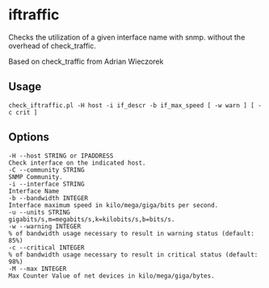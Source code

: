 iftraffic
=========

Checks the utilization of a given interface name with snmp. without the overhead of check_traffic.
   
Based on check\_traffic from Adrian Wieczorek

Usage 
-----
    check_iftraffic.pl -H host -i if_descr -b if_max_speed [ -w warn ] [ -c crit ]


Options
-------

    -H --host STRING or IPADDRESS
    Check interface on the indicated host.
    -C --community STRING 
    SNMP Community.
    -i --interface STRING
    Interface Name
    -b --bandwidth INTEGER
    Interface maximum speed in kilo/mega/giga/bits per second.
    -u --units STRING
    gigabits/s,m=megabits/s,k=kilobits/s,b=bits/s.
    -w --warning INTEGER
    % of bandwidth usage necessary to result in warning status (default: 85%)
    -c --critical INTEGER
    % of bandwidth usage necessary to result in critical status (default: 98%)
    -M --max INTEGER
    Max Counter Value of net devices in kilo/mega/giga/bytes.

  
   
   
   
